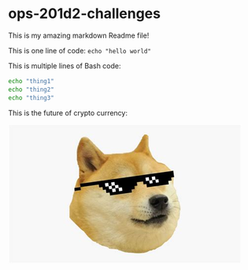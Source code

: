 # ops-201d2-challenges

This is my amazing markdown Readme file!

This is one line of code: `echo "hello world"`

This is multiple lines of Bash code:
```bash
echo "thing1"
echo "thing2"
echo "thing3"
```

This is the future of crypto currency:

![thedoge](./assets/thedoge.jpg)
